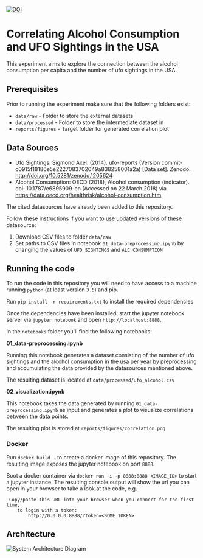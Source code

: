 [![DOI](https://zenodo.org/badge/125386835.svg)](https://zenodo.org/badge/latestdoi/125386835)

# Correlating Alcohol Consumption and UFO Sightings in the USA

This experiment aims to explore the connection between the alcohol consumption per capita and the number of ufo sightings in the USA.

## Prerequisites

Prior to running the experiment make sure that the following folders exist:

* `data/raw` - Folder to store the external datasets
* `data/processed` - Folder to store the intermediate dataset in
* `reports/figures` - Target folder for generated correlation plot

## Data Sources

* Ufo Sightings: Sigmond Axel. (2014). ufo-reports (Version commit-c0915f18186e5e2227083702049a838258001a2a) [Data set]. Zenodo. http://doi.org/10.5281/zenodo.1205624
* Alcohol Consumption: OECD (2018), Alcohol consumption (indicator). doi: 10.1787/e6895909-en (Accessed on 22 March 2018) via https://data.oecd.org/healthrisk/alcohol-consumption.htm

The cited datasources have already been added to this repository. 

Follow these instructions if you want to use updated versions of these datasource:

1. Download CSV files to folder `data/raw`
2. Set paths to CSV files in notebook `01_data-preprocessing.ipynb` by changing the values of `UFO_SIGHTINGS` and `ALC_CONSUMPTION`


## Running the code

To run the code in this repository you will need to have access to a machine running `python` (at least version `3.5`) and pip.

Run `pip install -r requirements.txt` to install the required dependencies.

Once the dependencies have been installed, start the jupyter notebook server via `jupyter notebook` and open `http://localhost:8888`. 

In the `notebooks` folder you'll find the following notebooks:

**01_data-preprocessing.ipynb**

Running this notebook generates a dataset consisting of the number of ufo sightings and the alcohol consumption in the usa per year by preprocessing and accumulating the data provided by the datasources mentioned above.

The resulting dataset is located at `data/processed/ufo_alcohol.csv`

**02_visualization.ipynb**

This notebook takes the data generated by running `01_data-preprocessing.ipynb` as input  and generates a plot to visualize correlations between the data points.

The resulting plot is stored at `reports/figures/correlation.png`


### Docker

Run `docker build .` to create a docker image of this repository. The resulting image exposes the jupyter notebook on port `8888`.

Boot a docker container via `docker run -i -p 8888:8888 <IMAGE_ID>` to start a jupyter instance. The resulting console output will show the url you can open in your browser to take a look at the code, e.g.

```
 Copy/paste this URL into your browser when you connect for the first time,
    to login with a token:
        http://0.0.0.0:8888/?token=<SOME_TOKEN>
```

## Architecture
![System Architecture Diagram](https://raw.githubusercontent.com/mdietrichstein/digitalpreservation-dmp/a117d99b00ec7def31bff4b79f9f6933badecce2/documentation/architecture.png "System Architecture Diagram")

